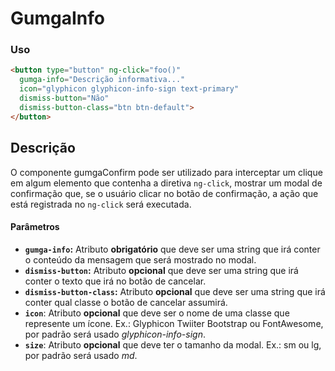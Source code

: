 # GumgaInfo

### Uso

```html
<button type="button" ng-click="foo()"
  gumga-info="Descrição informativa..."
  icon="glyphicon glyphicon-info-sign text-primary"
  dismiss-button="Não"
  dismiss-button-class="btn btn-default">
</button>
```

## Descrição
O componente gumgaConfirm pode ser utilizado para interceptar um clique em algum elemento que contenha a diretiva `ng-click`, mostrar um modal de confirmação que, se o usuário clicar no botão de confirmação,
a ação que está registrada no `ng-click` será executada.

#### Parâmetros

- **`gumga-info`:** Atributo **obrigatório**  que deve ser uma string que irá conter o conteúdo da mensagem que será mostrado no modal.
- **`dismiss-button`:** Atributo **opcional** que deve ser uma string que irá conter o texto que irá no botão de cancelar.
- **`dismiss-button-class`:** Atributo **opcional** que deve ser uma string que irá conter qual classe o botão de cancelar assumirá.
- **`icon`**: Atributo **opcional** que deve ser o nome de uma classe que represente um ícone. Ex.: Glyphicon Twiiter Bootstrap ou FontAwesome, por padrão será usado *glyphicon-info-sign*.
- **`size`**: Atributo **opcional** que deve ter o tamanho da modal. Ex.: sm ou lg, por padrão será usado *md*.

